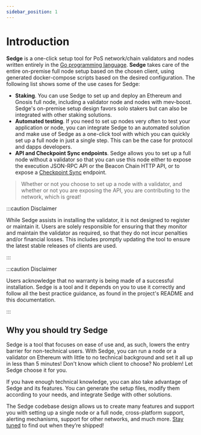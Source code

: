 ```yaml
---
sidebar_position: 1
---
```


# Introduction

**Sedge** is a one-click setup tool for PoS network/chain validators and nodes written entirely in the [Go programming language](https://golang.org/). **Sedge** takes care of the entire on-premise full node setup based on the chosen client, using generated docker-compose scripts based on the desired configuration. The following list shows some of the use cases for Sedge:

- **Staking**. You can use Sedge to set up and deploy an Ethereum and Gnosis full node, including a validator node and nodes with mev-boost. Sedge's on-premise setup design favors solo stakers but can also be integrated with other staking solutions.
- **Automated testing**. If you need to set up nodes very often to test your application or node, you can integrate Sedge to an automated solution and make use of Sedge as a one-click tool with which you can quickly set up a full node in just a single step. This can be the case for protocol and dapps developers.
- **API and Checkpoint Sync endpoints**. Sedge allows you to set up a full node without a validator so that you can use this node either to expose the execution JSON-RPC API or the Beacon Chain HTTP API, or to expose a [Checkpoint Sync](concepts/checkpoint-sync.md) endpoint.

> Whether or not you choose to set up a node with a validator, and whether or not you are exposing the API, you are contributing to the network, which is great!

:::caution Disclaimer

While Sedge assists in installing the validator, it is not designed to register or maintain it. Users are solely responsible for ensuring that they monitor and maintain the validator as required, so that they do not incur penalties and/or financial losses. This includes promptly updating the tool to ensure the latest stable releases of clients are used.

:::

:::caution Disclaimer

Users acknowledge that no warranty is being made of a successful installation. Sedge is a tool and it depends on you to use it correctly and follow all the best practice guidance, as found in the project's README and this documentation.

:::

## Why you should try Sedge

Sedge is a tool that focuses on ease of use and, as such, lowers the entry barrier for non-technical users. With Sedge, you can run a node or a validator on Ethereum with little to no technical background and set it all up in less than 5 minutes! Don't know which client to choose? No problem! Let Sedge choose it for you.

If you have enough technical knowledge, you can also take advantage of Sedge and its features. You can generate the setup files, modify them according to your needs, and integrate Sedge with other solutions.

The Sedge codebase design allows us to create many features and support you with setting up a single node or a full node, cross-platform support, alerting mechanisms, support for other networks, and much more. [Stay tuned](https://twitter.com/nethermindeth) to find out when they’re shipped!

